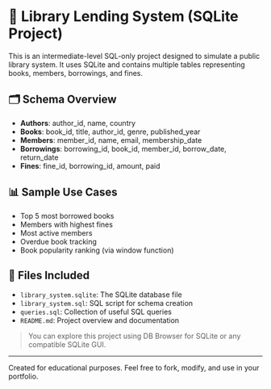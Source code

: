 
# 📘 Library Lending System (SQLite Project)

This is an intermediate-level SQL-only project designed to simulate a public library system. It uses SQLite and contains multiple tables representing books, members, borrowings, and fines.

## 🗂️ Schema Overview

- **Authors**: author_id, name, country
- **Books**: book_id, title, author_id, genre, published_year
- **Members**: member_id, name, email, membership_date
- **Borrowings**: borrowing_id, book_id, member_id, borrow_date, return_date
- **Fines**: fine_id, borrowing_id, amount, paid

## 📊 Sample Use Cases

- Top 5 most borrowed books
- Members with highest fines
- Most active members
- Overdue book tracking 
- Book popularity ranking (via window function)

## 📁 Files Included

- `library_system.sqlite`: The SQLite database file
- `library_system.sql`: SQL script for schema creation
- `queries.sql`: Collection of useful SQL queries
- `README.md`: Project overview and documentation

> You can explore this project using DB Browser for SQLite or any compatible SQLite GUI.

---

Created for educational purposes. Feel free to fork, modify, and use in your portfolio.
